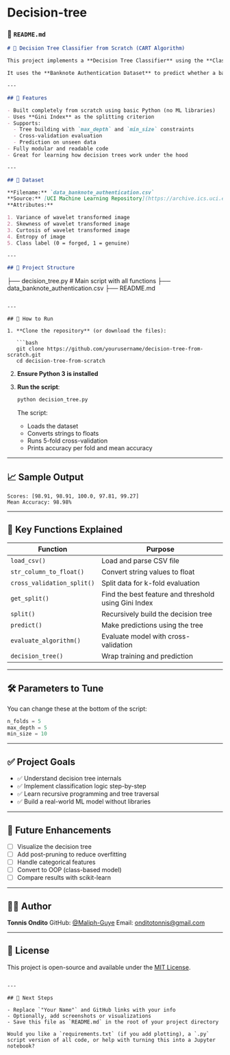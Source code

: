 # Decision-tree
### 📄 `README.md`

```markdown
# 🧠 Decision Tree Classifier from Scratch (CART Algorithm)

This project implements a **Decision Tree Classifier** using the **Classification and Regression Trees (CART)** algorithm from scratch in Python — without using libraries like `scikit-learn`.

It uses the **Banknote Authentication Dataset** to predict whether a banknote is genuine or forged, based on image-based statistical features.

---

## 📌 Features

- Built completely from scratch using basic Python (no ML libraries)
- Uses **Gini Index** as the splitting criterion
- Supports:
  - Tree building with `max_depth` and `min_size` constraints
  - Cross-validation evaluation
  - Prediction on unseen data
- Fully modular and readable code
- Great for learning how decision trees work under the hood

---

## 📂 Dataset

**Filename:** `data_banknote_authentication.csv`  
**Source:** [UCI Machine Learning Repository](https://archive.ics.uci.edu/ml/datasets/banknote+authentication)  
**Attributes:**

1. Variance of wavelet transformed image
2. Skewness of wavelet transformed image
3. Curtosis of wavelet transformed image
4. Entropy of image
5. Class label (0 = forged, 1 = genuine)

---

## 🧱 Project Structure

```

├── decision_tree.py       # Main script with all functions
├── data_banknote_authentication.csv
├── README.md

````

---

## 🚀 How to Run

1. **Clone the repository** (or download the files):

   ```bash
   git clone https://github.com/yourusername/decision-tree-from-scratch.git
   cd decision-tree-from-scratch
````

2. **Ensure Python 3 is installed**

3. **Run the script**:

   ```bash
   python decision_tree.py
   ```

   The script:

   * Loads the dataset
   * Converts strings to floats
   * Runs 5-fold cross-validation
   * Prints accuracy per fold and mean accuracy

---

## 📈 Sample Output

```
Scores: [98.91, 98.91, 100.0, 97.81, 99.27]
Mean Accuracy: 98.98%
```

---

## 🧠 Key Functions Explained

| Function                   | Purpose                                              |
| -------------------------- | ---------------------------------------------------- |
| `load_csv()`               | Load and parse CSV file                              |
| `str_column_to_float()`    | Convert string values to float                       |
| `cross_validation_split()` | Split data for k-fold evaluation                     |
| `get_split()`              | Find the best feature and threshold using Gini Index |
| `split()`                  | Recursively build the decision tree                  |
| `predict()`                | Make predictions using the tree                      |
| `evaluate_algorithm()`     | Evaluate model with cross-validation                 |
| `decision_tree()`          | Wrap training and prediction                         |

---

## 🛠️ Parameters to Tune

You can change these at the bottom of the script:

```python
n_folds = 5
max_depth = 5
min_size = 10
```

---

## ✅ Project Goals

* ✅ Understand decision tree internals
* ✅ Implement classification logic step-by-step
* ✅ Learn recursive programming and tree traversal
* ✅ Build a real-world ML model without libraries

---

## 📌 Future Enhancements

* [ ] Visualize the decision tree
* [ ] Add post-pruning to reduce overfitting
* [ ] Handle categorical features
* [ ] Convert to OOP (class-based model)
* [ ] Compare results with scikit-learn

---

## 👨‍💻 Author

**Tonnis Ondito**
GitHub: [@Maliph-Guye](https://github.com/Maliph-Guye)
Email: [onditotonnis@gmail.com](mailto:onditotonnis@gmail.com.com)

---

## 📝 License

This project is open-source and available under the [MIT License](LICENSE).

```

---

## 🧩 Next Steps

- Replace `"Your Name"` and GitHub links with your info
- Optionally, add screenshots or visualizations
- Save this file as `README.md` in the root of your project directory

Would you like a `requirements.txt` (if you add plotting), a `.py` script version of all code, or help with turning this into a Jupyter notebook?
```

